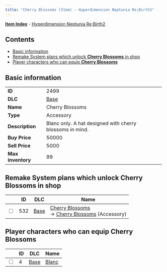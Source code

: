 ```yaml
---
title: "Cherry Blossoms (Item) - Hyperdimension Neptunia Re;Birth2"
---
```


[**Item Index**](/neptunia/rb2/item/index.html) - [Hyperdimension Neptunia Re;Birth2](/neptunia/rb2)

## Contents

- [Basic information](#basic-information)
- [Remake System plans which unlock **Cherry Blossoms** in shop](#remake-system-plans-which-unlock-cherry-blossoms-in-shop)
- [Player characters who can equip **Cherry Blossoms**](#player-characters-who-can-equip-cherry-blossoms)

## Basic information

|   |   |
| -- | -- |
| **ID** | 2499 |
| **DLC** | [Base](/neptunia/rb2/dlc/0-base.html) |
| **Name** | Cherry Blossoms |
| **Type** | Accessory |
| **Description** | Blanc only. A hat designed with cherry blossoms in mind. |
| **Buy Price** | 50000 |
| **Sell Price** | 5000 |
| **Max inventory** | 99 |

## Remake System plans which unlock **Cherry Blossoms** in shop

|    | ID | DLC | Name |
| -- | -- | --- | ---- |
| <input type="checkbox" id="rb2-remake-0-532" class="trackbox" /> | 532 | [Base](/neptunia/rb2/dlc/0-base.html) | [Cherry Blossoms](/neptunia/rb2/remake/0-532-cherry-blossoms.html)<br />→ [Cherry Blossoms](/neptunia/rb2/item/0-2499-cherry-blossoms.html) (Accessory) |

## Player characters who can equip **Cherry Blossoms**

|    | ID | DLC | Name |
| -- | -- | --- | ---- |
| <input type="checkbox" id="rb2-player-0-4" class="trackbox" /> | 4 | [Base](/neptunia/rb2/dlc/0-base.html) | [Blanc](/neptunia/rb2/player/0-4-blanc.html) |